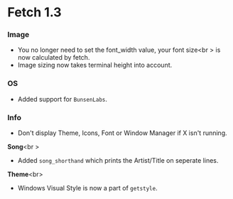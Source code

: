 # Fetch 1.3

### Image

- You no longer need to set the font_width value, your font size<br \>
is now calculated by fetch.
- Image sizing now takes terminal height into account.

### OS

- Added support for `BunsenLabs`.

### Info

- Don't display Theme, Icons, Font or Window Manager if X isn't running.

**Song**<br \>
- Added `song_shorthand` which prints the Artist/Title on seperate lines.

**Theme**<br\>
- Windows Visual Style is now a part of `getstyle`.

